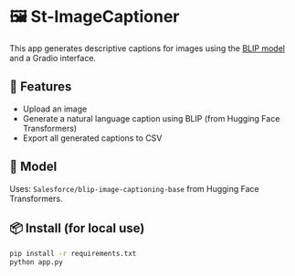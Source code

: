 # 🖼️ St-ImageCaptioner

This app generates descriptive captions for images using the [BLIP model](https://huggingface.co/Salesforce/blip-image-captioning-base) and a Gradio interface.

## 🚀 Features

- Upload an image
- Generate a natural language caption using BLIP (from Hugging Face Transformers)
- Export all generated captions to CSV

## 🧠 Model

Uses: `Salesforce/blip-image-captioning-base` from Hugging Face Transformers.

## 📦 Install (for local use)

```bash
pip install -r requirements.txt
python app.py
